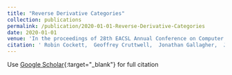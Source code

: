 ```yaml
---
title: "Reverse Derivative Categories"
collection: publications
permalink: /publication/2020-01-01-Reverse-Derivative-Categories
date: 2020-01-01
venue: 'In the proceedings of 28th EACSL Annual Conference on Computer Science Logic'
citation: ' Robin Cockett,  Geoffrey Cruttwell,  Jonathan Gallagher,  Jean-Simon Lemay,  Benjamin MacAdam,  Gordon Plotkin,  Dorette Pronk, &quot;Reverse Derivative Categories.&quot; In the proceedings of 28th EACSL Annual Conference on Computer Science Logic, 2020.'
---
```

Use [Google Scholar](https://scholar.google.com/scholar?q=Reverse+Derivative+Categories){:target="_blank"} for full citation